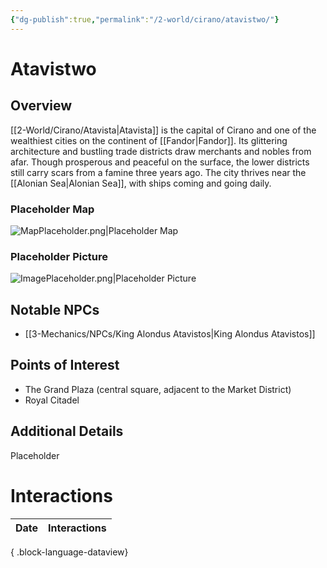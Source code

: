 ```yaml
---
{"dg-publish":true,"permalink":"/2-world/cirano/atavistwo/"}
---
```




# Atavistwo
## Overview
[[2-World/Cirano/Atavista\|Atavista]] is the capital of Cirano and one of the wealthiest cities on the continent of [[Fandor\|Fandor]]. Its glittering architecture and bustling trade districts draw merchants and nobles from afar. Though prosperous and peaceful on the surface, the lower districts still carry scars from a famine three years ago. The city thrives near the [[Alonian Sea\|Alonian Sea]], with ships coming and going daily. 

### Placeholder Map
![MapPlaceholder.png|Placeholder Map](/img/user/z_Assets/Placeholder%20Images/MapPlaceholder.png)

### Placeholder Picture
![ImagePlaceholder.png|Placeholder Picture](/img/user/z_Assets/Placeholder%20Images/ImagePlaceholder.png)

## Notable NPCs
- [[3-Mechanics/NPCs/King Alondus Atavistos\|King Alondus Atavistos]]

## Points of Interest
- The Grand Plaza (central square, adjacent to the Market District)
- Royal Citadel

## Additional Details
Placeholder

# Interactions

| Date | Interactions |
| ---- | ------------ |

{ .block-language-dataview}